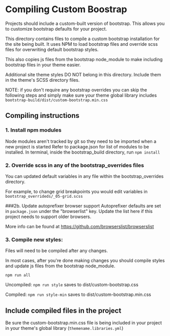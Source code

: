 # Compiling Custom Boostrap
Projects should include a custom-built version of bootstrap. This allows you to customize bootstrap defaults for your project.

This directory contains files to compile a custom bootstrap installation for the site being built.
It uses NPM to load bootstrap files and override scss files for overwriting default bootstrap styles.

This also copies js files from the bootstrap node_module to make including bootstrap files in your theme easier.

Additional site theme styles DO NOT belong in this directory. Include them in the theme's SCSS directory files. 

NOTE: if you don't require any bootstrap overrides you can skip the following steps and simply make sure your theme global library includes `bootstrap-build/dist/custom-bootstrap.min.css`

## Compiling instructions
### 1. Install npm modules 
Node modules aren't tracked by git so they need to be imported when a new project is started
Refer to package.json for list of modules to be installed.
In terminal, inside the bootstrap_build directory, run
```npm install```

### 2. Override scss in any of the bootstrap_overrides files
You can updated default variables in any file within the bootstrap_overrides directory.

For example, to change grid breakpoints you would edit variables in `bootstrap_overrideds/_05-grid.scss`

###2b. Update autoprefixer browser support
Autoprefixer defaults are set in `package.json` under the "browserlist" key. Update the list here if this project needs to support older browsers.
 
More info can be found at <https://github.com/browserslist/browserslist>

### 3. Compile new styles: 
Files will need to be compiled after any changes.

In most cases, after you're done making changes you should compile styles and update js files from the bootstrap node_module. 

`npm run all`

Uncompiled: `npm run style` saves to dist/custom-bootstrap.css

Compiled: `npm run style-min` saves to dist/custom-bootstrap.min.css


## Include compiled files in the project
Be sure the custom-bootstrap.min.css file is being included in your project in your theme's global library (`themename.libraries.yml`)



